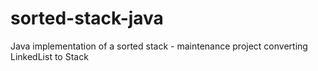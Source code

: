 # sorted-stack-java
Java implementation of a sorted stack - maintenance project converting LinkedList to Stack
